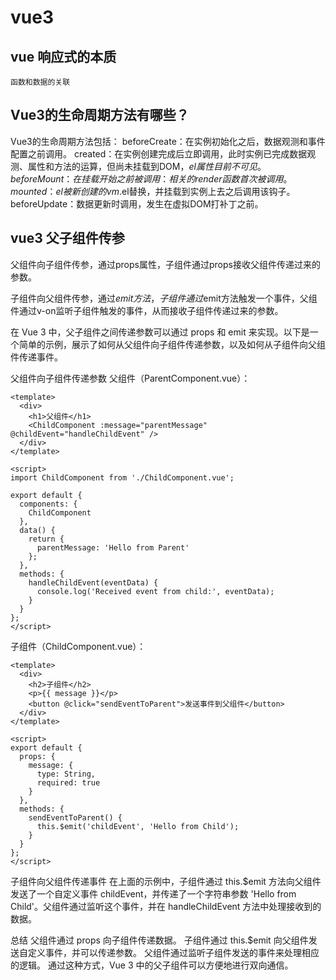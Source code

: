 # vue3

## vue 响应式的本质

`函数和数据的关联`

## Vue3的生命周期方法有哪些？

Vue3的生命周期方法包括：
beforeCreate：在实例初始化之后，数据观测和事件配置之前调用。
created：在实例创建完成后立即调用，此时实例已完成数据观测、属性和方法的运算，但尚未挂载到DOM，$el属性目前不可见。
beforeMount：在挂载开始之前被调用：相关的render函数首次被调用。
mounted：el被新创建的vm.$el替换，并挂载到实例上去之后调用该钩子。
beforeUpdate：数据更新时调用，发生在虚拟DOM打补丁之前。

## vue3 父子组件传参

父组件向子组件传参，通过props属性，子组件通过props接收父组件传递过来的参数。

子组件向父组件传参，通过$emit方法，子组件通过$emit方法触发一个事件，父组件通过v-on监听子组件触发的事件，从而接收子组件传递过来的参数。

在 Vue 3 中，父子组件之间传递参数可以通过 props 和 emit 来实现。以下是一个简单的示例，展示了如何从父组件向子组件传递参数，以及如何从子组件向父组件传递事件。

父组件向子组件传递参数
父组件（ParentComponent.vue）：
```vue
<template>
  <div>
    <h1>父组件</h1>
    <ChildComponent :message="parentMessage" @childEvent="handleChildEvent" />
  </div>
</template>

<script>
import ChildComponent from './ChildComponent.vue';

export default {
  components: {
    ChildComponent
  },
  data() {
    return {
      parentMessage: 'Hello from Parent'
    };
  },
  methods: {
    handleChildEvent(eventData) {
      console.log('Received event from child:', eventData);
    }
  }
};
</script>

```


子组件（ChildComponent.vue）：
```vue
<template>
  <div>
    <h2>子组件</h2>
    <p>{{ message }}</p>
    <button @click="sendEventToParent">发送事件到父组件</button>
  </div>
</template>

<script>
export default {
  props: {
    message: {
      type: String,
      required: true
    }
  },
  methods: {
    sendEventToParent() {
      this.$emit('childEvent', 'Hello from Child');
    }
  }
};
</script>

```


子组件向父组件传递事件
在上面的示例中，子组件通过 this.$emit 方法向父组件发送了一个自定义事件 childEvent，并传递了一个字符串参数 'Hello from Child'。父组件通过监听这个事件，并在 handleChildEvent 方法中处理接收到的数据。

总结
父组件通过 props 向子组件传递数据。
子组件通过 this.$emit 向父组件发送自定义事件，并可以传递参数。
父组件通过监听子组件发送的事件来处理相应的逻辑。
通过这种方式，Vue 3 中的父子组件可以方便地进行双向通信。
